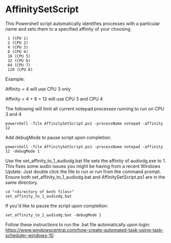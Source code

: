 # AffinitySetScript
This Powershell script automatically identifies processes with a particular name and sets them to a specified affinity of your choosing

```
 1 (CPU 1)
 2 (CPU 2)
 4 (CPU 3)
 8 (CPU 4)
 16 (CPU 5)
 32 (CPU 6)
 64 (CPU 7)
 128 (CPU 8)
```

Example:

Affinity = 4 will use CPU 3 only

Affinity = 4 + 8 = 12 will use CPU 3 and CPU 4

The following will limit all current notepad processes running to run on CPU 3 and 4 

```
powershell -file AffinitySetScript.ps1 -processName notepad -affinity 12
```
Add debugMode to pause script upon completion:
```
powershell -file AffinitySetScript.ps1 -processName notepad -affinity 12 -debugMode 1
```

Use the set_affinity_to_1_audiodg.bat file sets the affinity of audiodg.exe to 1. This fixes some audio issues you might be having from a recent Windows Update.
Just double click the file to run or run from the command prompt. Ensure both set_affinity_to_1_audiodg.bat and AffinitySetScript.ps1 are in the same directory.
```
cd "<directory of both files>"
set_affinity_to_1_audiodg.bat
```
If you'd like to pause the script upon completion:
```
set_affinity_to_1_audiodg.bat -debugMode 1
```

Follow these instructions to run the .bat file automatically upon login:
https://www.windowscentral.com/how-create-automated-task-using-task-scheduler-windows-10
